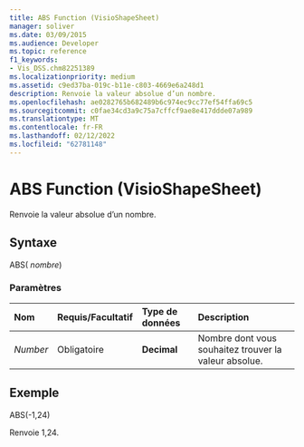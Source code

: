 ```yaml
---
title: ABS Function (VisioShapeSheet)
manager: soliver
ms.date: 03/09/2015
ms.audience: Developer
ms.topic: reference
f1_keywords:
- Vis_DSS.chm82251389
ms.localizationpriority: medium
ms.assetid: c9ed37ba-019c-b11e-c803-4669e6a248d1
description: Renvoie la valeur absolue d’un nombre.
ms.openlocfilehash: ae0282765b682489b6c974ec9cc77ef54ffa69c5
ms.sourcegitcommit: c0fae34cd3a9c75a7cffcf9ae8e417ddde07a989
ms.translationtype: MT
ms.contentlocale: fr-FR
ms.lasthandoff: 02/12/2022
ms.locfileid: "62781148"
---
```

# <a name="abs-function-visioshapesheet"></a>ABS Function (VisioShapeSheet)

Renvoie la valeur absolue d’un nombre.
  
## <a name="syntax"></a>Syntaxe

ABS( *nombre*) 
  
### <a name="parameters"></a>Paramètres

|**Nom**|**Requis/Facultatif**|**Type de données**|**Description**|
|:-----|:-----|:-----|:-----|
| _Number_ <br/> |Obligatoire  <br/> |**Decimal** <br/> |Nombre dont vous souhaitez trouver la valeur absolue. |
   
## <a name="example"></a>Exemple

ABS(-1,24) 
  
Renvoie 1,24.
  

